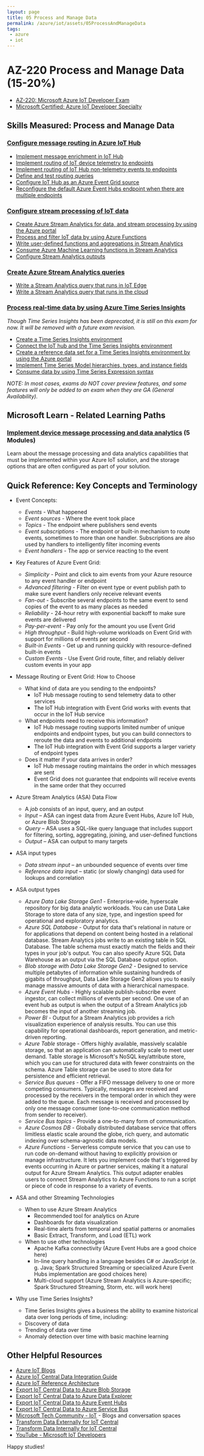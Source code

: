 ```yaml
---
layout: page
title: 05 Process and Manage Data
permalink: /azure/iot/assets/05ProcessAndManageData
tags: 
 - azure
 - iot
---
```


# AZ-220 Process and Manage Data (15-20%)

* [AZ-220: Microsoft Azure IoT Developer Exam](https://docs.microsoft.com/en-us/learn/certifications/exams/az-220)
* [Microsoft Certified: Azure IoT Developer Specialty](https://docs.microsoft.com/en-us/learn/certifications/azure-iot-developer-specialty)

## Skills Measured: Process and Manage Data

### [Configure message routing in Azure IoT Hub](https://docs.microsoft.com/azure/iot-hub/iot-hub-devguide-messages-d2c?wt.mc_id=eventspg_16482_webpage_reactor)

* [Implement message enrichment in IoT Hub](https://docs.microsoft.com/azure/iot-hub/iot-hub-message-enrichments-overview?wt.mc_id=eventspg_16482_webpage_reactor)
* [Implement routing of IoT device telemetry to endpoints](https://docs.microsoft.com/azure/iot-hub/iot-hub-devguide-messages-d2c?wt.mc_id=eventspg_16482_webpage_reactor)
* [Implement routing of IoT Hub non-telemetry events to endpoints](https://docs.microsoft.com/azure/iot-hub/iot-hub-non-telemetry-event-schema?wt.mc_id=eventspg_16482_webpage_reactor)
* [Define and test routing queries](https://docs.microsoft.com/azure/iot-hub/iot-hub-devguide-messages-d2c#testing-routes?wt.mc_id=eventspg_16482_webpage_reactor)
* [Configure IoT Hub as an Azure Event Grid source](https://docs.microsoft.com/azure/iot-hub/iot-hub-event-grid?wt.mc_id=eventspg_16482_webpage_reactor)
* [Reconfigure the default Azure Event Hubs endpoint when there are multiple endpoints](https://docs.microsoft.com/azure/iot-hub/iot-hub-devguide-endpoints?wt.mc_id=eventspg_16482_webpage_reactor)

### [Configure stream processing of IoT data ](https://docs.microsoft.com/azure/stream-analytics/stream-analytics-get-started-with-azure-stream-analytics-to-process-data-from-iot-devices?wt.mc_id=eventspg_16482_webpage_reactor)

* [Create Azure Stream Analytics for data, and stream processing by using the Azure portal](https://docs.microsoft.com/azure/stream-analytics/?wt.mc_id=eventspg_16482_webpage_reactor)
* [Process and filter IoT data by using Azure Functions](https://docs.microsoft.com/azure/azure-functions/functions-bindings-event-iot-output?wt.mc_id=eventspg_16482_webpage_reactor)
* [Write user-defined functions and aggregations in Stream Analytics](https://docs.microsoft.com/azure/stream-analytics/functions-overview?wt.mc_id=eventspg_16482_webpage_reactor)
* [Consume Azure Machine Learning functions in Stream Analytics](https://docs.microsoft.com/azure/stream-analytics/machine-learning-udf?wt.mc_id=eventspg_16482_webpage_reactor)
* [Configure Stream Analytics outputs](https://docs.microsoft.com/azure/stream-analytics/stream-analytics-define-outputs?wt.mc_id=eventspg_16482_webpage_reactor)

### [Create Azure Stream Analytics queries](https://docs.microsoft.com/stream-analytics-query/stream-analytics-query-language-reference?wt.mc_id=eventspg_16482_webpage_reactor)

* [Write a Stream Analytics query that runs in IoT Edge](https://docs.microsoft.com/azure/stream-analytics/stream-analytics-edge?wt.mc_id=eventspg_16482_webpage_reactor)
* [Write a Stream Analytics query that runs in the cloud](https://docs.microsoft.com/azure/stream-analytics/stream-analytics-stream-analytics-query-patterns?wt.mc_id=eventspg_16482_webpage_reactor)

### [Process real-time data by using Azure Time Series Insights](https://docs.microsoft.com/azure/time-series-insights/?wt.mc_id=eventspg_16482_webpage_reactor)
*Though Time Series Insights has been deprecated, it is still on this exam for now. It will be removed with a future exam revision.*

* [Create a Time Series Insights environment](https://docs.microsoft.com/azure/time-series-insights/tutorials-set-up-tsi-environment#create-an-azure-time-series-insights-gen2-environment?wt.mc_id=eventspg_16482_webpage_reactor)
* [Connect the IoT hub and the Time Series Insights environment](https://docs.microsoft.com/azure/time-series-insights/how-to-ingest-data-iot-hub?wt.mc_id=eventspg_16482_webpage_reactor)
* [Create a reference data set for a Time Series Insights environment by using the Azure portal](https://docs.microsoft.com/azure/time-series-insights/time-series-insights-add-reference-data-set?wt.mc_id=eventspg_16482_webpage_reactor)
* [Implement Time Series Model hierarchies, types, and instance fields](https://docs.microsoft.com/azure/time-series-insights/concepts-model-overview#time-series-model-hierarchies?wt.mc_id=eventspg_16482_webpage_reactor)
* [Consume data by using Time Series Expression syntax](https://docs.microsoft.com/rest/api/time-series-insights/reference-time-series-expression-syntax?wt.mc_id=eventspg_16482_webpage_reactor)

*NOTE: In most cases, exams do NOT cover preview features, and some features will only be added to an exam when they are GA (General Availability).*

## Microsoft Learn - Related Learning Paths

### [Implement device message processing and data analytics](https://docs.microsoft.com/learn/paths/implement-device-message-processing-data-analytics?wt.mc_id=eventspg_16482_webpage_reactor) (5 Modules)

Learn about the message processing and data analytics capabilities that must be implemented within your Azure IoT solution, and the storage options that are often configured as part of your solution.

## Quick Reference: Key Concepts and Terminology
* Event Concepts:
  * *Events* - What happened
  * *Event sources* - Where the event took place
  * *Topics* - The endpoint where publishers send events
  * *Event subscriptions* - The endpoint or built-in mechanism to route events, sometimes to more than one handler. Subscriptions are also used by handlers to intelligently filter incoming events
  * *Event handlers* - The app or service reacting to the event

* Key Features of Azure Event Grid:
  * *Simplicity* - Point and click to aim events from your Azure resource to any event handler or endpoint
  * *Advanced filtering* - Filter on event type or event publish path to make sure event handlers only receive relevant events
  * *Fan-out* - Subscribe several endpoints to the same event to send copies of the event to as many places as needed
  * *Reliability* - 24-hour retry with exponential backoff to make sure events are delivered
  * *Pay-per-event* - Pay only for the amount you use Event Grid
  * *High throughput* - Build high-volume workloads on Event Grid with support for millions of events per second
  * *Built-in Events* - Get up and running quickly with resource-defined built-in events
  * *Custom Events* - Use Event Grid route, filter, and reliably deliver custom events in your app

* Message Routing or Event Grid: How to Choose
  * What kind of data are you sending to the endpoints?
    * IoT Hub message routing to send telemetry data to other services
    * The IoT Hub integration with Event Grid works with events that occur in the IoT Hub service
  * What endpoints need to receive this information?
    * IoT Hub message routing supports limited number of unique endpoints and endpoint types, but you can build connectors to reroute the data and events to additional endpoints
    * The IoT Hub integration with Event Grid supports a larger variety of endpoint types
  * Does it matter if your data arrives in order?
    * IoT Hub message routing maintains the order in which messages are sent
    * Event Grid does not guarantee that endpoints will receive events in the same order that they occurred

* Azure Stream Analytics (ASA) Data Flow
  * A *job* consists of an input, query, and an output
  * *Input* – ASA can ingest data from Azure Event Hubs, Azure IoT Hub, or Azure Blob Storage
  * *Query* – ASA uses a SQL-like query language that includes support for filtering, sorting, aggregating, joining, and user-defined functions
  * *Output* – ASA can output to many targets
  
* ASA input types
  * *Data stream input* – an unbounded sequence of events over time
  * *Reference data input* – static (or slowly changing) data used for lookups and correlation

* ASA output types
  * *Azure Data Lake Storage Gen1* - Enterprise-wide, hyperscale repository for big data analytic workloads. You can use Data Lake Storage to store data of any size, type, and ingestion speed for operational and exploratory analytics. 
  * *Azure SQL Database* - Output for data that's relational in nature or for applications that depend on content being hosted in a relational database. Stream Analytics jobs write to an existing table in SQL Database. The table schema must exactly match the fields and their types in your job's output. You can also specify Azure SQL Data Warehouse as an output via the SQL Database output option.
  * *Blob storage with Data Lake Storage Gen2* - Designed to service multiple petabytes of information while sustaining hundreds of gigabits of throughput, Data Lake Storage Gen2 allows you to easily manage massive amounts of data with a hierarchical namespace.
  * *Azure Event Hubs* - Highly scalable publish-subscribe event ingestor, can collect millions of events per second. One use of an event hub as output is when the output of a Stream Analytics job becomes the input of another streaming job.
  * *Power BI* - Output for a Stream Analytics job provides a rich visualization experience of analysis results. You can use this capability for operational dashboards, report generation, and metric-driven reporting.
  * *Azure Table* storage - Offers highly available, massively scalable storage, so that an application can automatically scale to meet user demand. Table storage is Microsoft's NoSQL key/attribute store, which you can use for structured data with fewer constraints on the schema. Azure Table storage can be used to store data for persistence and efficient retrieval.
  * *Service Bus queues* - Offer a FIFO message delivery to one or more competing consumers. Typically, messages are received and processed by the receivers in the temporal order in which they were added to the queue. Each message is received and processed by only one message consumer (one-to-one communication method from sender to receiver).
  * *Service Bus topics* - Provide a one-to-many form of communication.
  * *Azure Cosmos DB* - Globally distributed database service that offers limitless elastic scale around the globe, rich query, and automatic indexing over schema-agnostic data models.
  * *Azure Functions* - Serverless compute service that you can use to run code on-demand without having to explicitly provision or manage infrastructure. It lets you implement code that's triggered by events occurring in Azure or partner services, making it a natural output for Azure Stream Analytics. This output adapter enables users to connect Stream Analytics to Azure Functions to run a script or piece of code in response to a variety of events.

* ASA and other Streaming Technologies
  * When to use Azure Stream Analytics
    * Recommended tool for analytics on Azure
    * Dashboards for data visualization
    * Real-time alerts from temporal and spatial patterns or anomalies
    * Basic Extract, Transform, and Load (ETL) work
  * When to use other technologies
    * Apache Kafka connectivity (Azure Event Hubs are a good choice here)
    * In-line query handling in a language besides C# or JavaScript (e. g. Java; Spark Structured Streaming or specialized Azure Event Hubs implementation are good choices here)
    * Multi-cloud support (Azure Stream Analytics is Azure-specific; Spark Structured Streaming, Storm, etc. will work here)

* Why use Time Series Insights?
  * Time Series Insights gives a business the ability to examine historical data over long periods of time, including:
  * Discovery of data
  * Trending of data over time
  * Anomaly detection over time with basic machine learning

## Other Helpful Resources

* [Azure IoT Blogs](https://azure.microsoft.com/blog/topics/internet-of-things/?wt.mc_id=eventspg_16482_webpage_reactor)
* [Azure IoT Central Data Integration Guide](https://docs.microsoft.com/azure/iot-central/core/overview-iot-central-solution-builder?wt.mc_id=eventspg_16482_webpage_reactor)
* [Azure IoT Reference Architecture](https://docs.microsoft.com/azure/architecture/reference-architectures/iot?wt.mc_id=eventspg_16482_webpage_reactor)
* [Export IoT Central Data to Azure Blob Storage](https://docs.microsoft.com/azure/iot-central/core/howto-export-to-blob-storage?wt.mc_id=eventspg_16482_webpage_reactor)
* [Export IoT Central Data to Azure Data Explorer](https://docs.microsoft.com/azure/iot-central/core/howto-export-to-azure-data-explorer?wt.mc_id=eventspg_16482_webpage_reactor)
* [Export IoT Central Data to Azure Event Hubs](https://docs.microsoft.com/azure/iot-central/core/howto-export-to-event-hubs?wt.mc_id=eventspg_16482_webpage_reactor)
* [Export IoT Central Data to Azure Service Bus](https://docs.microsoft.com/azure/iot-central/core/howto-export-to-service-bus?wt.mc_id=eventspg_16482_webpage_reactor)
* [Microsoft Tech Community - IoT](https://techcommunity.microsoft.com/t5/internet-of-things-iot/ct-p/IoT?wt.mc_id=eventspg_16482_webpage_reactor) - Blogs and conversation spaces
* [Transform Data Externally for IoT Central](https://docs.microsoft.com/azure/iot-central/core/howto-transform-data?wt.mc_id=eventspg_16482_webpage_reactor)
* [Transform Data Internally for IoT Central](https://docs.microsoft.com/azure/iot-central/core/howto-transform-data-internally?wt.mc_id=eventspg_16482_webpage_reactor)
* [YouTube - Microsoft IoT Developers](https://www.youtube.com/channel/UCL7wy-iy_V76xxPnrIzGOZQ?wt.mc_id=eventspg_16482_webpage_reactor)

Happy studies!
